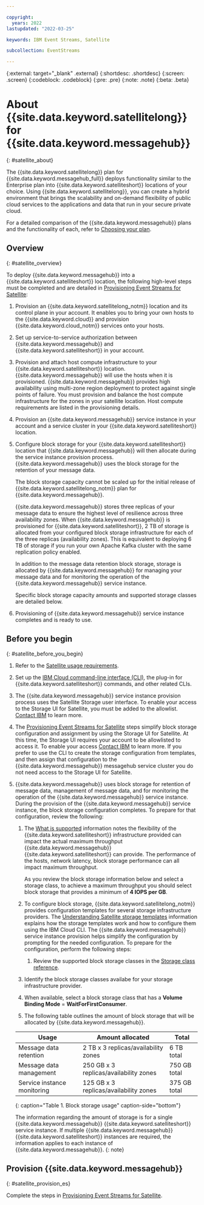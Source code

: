 ```yaml
---

copyright:
  years: 2022
lastupdated: "2022-03-25"

keywords: IBM Event Streams, Satellite

subcollection: EventStreams

---
```


{:external: target="_blank" .external}
{:shortdesc: .shortdesc}
{:screen: .screen}
{:codeblock: .codeblock}
{:pre: .pre}
{:note: .note}
{:beta: .beta}

# About {{site.data.keyword.satellitelong}} for {{site.data.keyword.messagehub}}
{: #satellite_about}

The {{site.data.keyword.satellitelong}} plan for {{site.data.keyword.messagehub_full}} deploys functionality similar to the Enterprise plan into {{site.data.keyword.satelliteshort}} locations of your choice. Using {{site.data.keyword.satellitelong}}, you can create a hybrid environment that brings the scalability and on-demand flexibility of public cloud services to the applications and data that run in your secure private cloud.

For a detailed comparison of the {{site.data.keyword.messagehub}} plans and the functionality of each, refer to [Choosing your plan](/docs/EventStreams?topic=EventStreams-plan_choose).

## Overview
{: #satellite_overview}

To deploy {{site.data.keyword.messagehub}} into a {{site.data.keyword.satelliteshort}} location, the following high-level steps must be completed and are detailed in [Provisioning Event Streams for Satellite](/docs/EventStreams?topic=EventStreams-satellite-provisioning):

1. Provision an {{site.data.keyword.satellitelong_notm}} location and its control plane in your account. It enables you to bring your own hosts to the {{site.data.keyword.cloud}} and provision {{site.data.keyword.cloud_notm}} services onto your hosts. 

2. Set up service-to-service authorization between {{site.data.keyword.messagehub}} and {{site.data.keyword.satelliteshort}} in your account.

3. Provision and attach host compute infrastructure to your {{site.data.keyword.satelliteshort}} location. {{site.data.keyword.messagehub}} will use the hosts when it is provisioned. {{site.data.keyword.messagehub}} provides high availability using multi-zone region deployment to protect against single points of failure. You must provision and balance the host compute infrastructure for the zones in your satellite location. Host compute requirements are listed in the provisioning details.

4. Provision an {{site.data.keyword.messagehub}} service instance in your account and a service cluster in your {{site.data.keyword.satelliteshort}} location.

5. Configure block storage for your {{site.data.keyword.satelliteshort}} location that {{site.data.keyword.messagehub}} will then allocate during the service instance provision process.  {{site.data.keyword.messagehub}} uses the block storage for the retention of your message data.

    The block storage capacity cannot be scaled up for the initial release of {{site.data.keyword.satellitelong_notm}} plan for {{site.data.keyword.messagehub}}.

    {{site.data.keyword.messagehub}} stores three replicas of your message data to ensure the highest level of resilience across three availability zones. When {{site.data.keyword.messagehub}} is provisioned for {{site.data.keyword.satelliteshort}}, 2 TB of storage is allocated from your configured block storage infrastructure for each of the three replicas (availability zones). This is equivalent to deploying 6 TB of storage if you run your own Apache Kafka cluster with the same replication policy enabled.

    In addition to the message data retention block storage, storage is allocated by {{site.data.keyword.messagehub}} for managing your message data and for monitoring the operation of the {{site.data.keyword.messagehub}} service instance.

    Specific block storage capacity amounts and supported storage classes are detailed below.

6. Provisioning of {{site.data.keyword.messagehub}} service instance completes and is ready to use.

## Before you begin
{: #satellite_before_you_begin}

1. Refer to the [Satellite usage requirements](https://cloud.ibm.com/docs/satellite?topic=satellite-requirements).
2. Set up the [IBM Cloud command-line interface (CLI)](https://cloud.ibm.com/docs/satellite?topic=satellite-setup-cli), the plug-in for {{site.data.keyword.satelliteshort}} commands, and other related CLIs.
3. The {{site.data.keyword.messagehub}} service instance provision process uses the Satellite Storage user interface. To enable your access to the Storage UI for Satellite, you must be added to the allowlist. [Contact IBM](https://www.ibm.com/contact/us/en/) to learn more.
4. The [Provisioning Event Streams for Satellite](/docs/EventStreams?topic=EventStreams-satellite-provisioning) steps simplify block storage configuration and assignment by using the Storage UI for Satellite.  At this time, the Storage UI requires your account to be allowlisted to access it.  To enable your access [Contact IBM](https://www.ibm.com/contact/us/en/) to learn more.  If you prefer to use the CLI to create the storage configuration from templates, and then assign that configuration to the {{site.data.keyword.messagehub}} messagehub service cluster you do not need access to the Storage UI for Satellite.
5. {{site.data.keyword.messagehub}} uses block storage for retention of message data, management of message data, and for monitoring the operation of the {{site.data.keyword.messagehub}} service instance. During the provision of the {{site.data.keyword.messagehub}} service instance, the block storage configuration completes. To prepare for that configuration, review the following:

    1. The [What is supported](/docs/EventStreams?topic=EventStreams-plan_choose#what_is_supported) information notes the flexibility of the {{site.data.keyword.satelliteshort}} infrastructure provided can impact the actual maximum throughput {{site.data.keyword.messagehub}} {{site.data.keyword.satelliteshort}} can provide.  The performance of the hosts, network latency, block storage performance can all impact maximum throughput.

	   As you review the block storage information below and select a storage class, to achieve a maximum throughput you should select block storage that provides a minimum of **4 IOPS per GB**.

	2. To configure block storage, {{site.data.keyword.satellitelong_notm}} provides configuration templates for several storage infrastructure providers. The [Understanding Satellite storage templates](https://cloud.ibm.com/docs/satellite?topic=satellite-sat-storage-template-ov) information explains how the storage templates work and how to configure them using the IBM Cloud CLI. The {{site.data.keyword.messagehub}} service instance provision helps simplify the configuration by prompting for the needed configuration. To prepare for the configuration, perform the following steps:
    
        1. Review the supported block storage classes in the [Storage class reference](https://cloud.ibm.com/docs/satellite?topic=satellite-storage-class-ref).
	3. Identify the block storage classes availabe for your storage infrastructure provider.
	4. When available, select a block storage class that has a **Volume Binding Mode** = **WaitForFirstConsumer**.
    5. The following table outlines the amount of block storage that will be allocated by {{site.data.keyword.messagehub}}.
    
	| Usage | Amount allocated | Total |
	| --- | --- | --- |
	| Message data retention | 2 TB x 3 replicas/availability zones | 6 TB total |
	| Message data management | 250 GB x 3 replicas/availability zones | 750 GB total |
	| Service instance monitoring | 125 GB x 3 replicas/availability zones | 375 GB total |
	{: caption="Table 1. Block storage usage" caption-side="bottom"}

	The information regarding the amount of storage is for a single {{site.data.keyword.messagehub}} {{site.data.keyword.satelliteshort}} service instance. If multiple {{site.data.keyword.messagehub}} {{site.data.keyword.satelliteshort}} instances are required, the information applies to each instance of {{site.data.keyword.messagehub}}.
{: note}

## Provision {{site.data.keyword.messagehub}}
{: #satellite_provision_es}

Complete the steps in [Provisioning Event Streams for Satellite](/docs/EventStreams?topic=EventStreams-satellite-provisioning).

